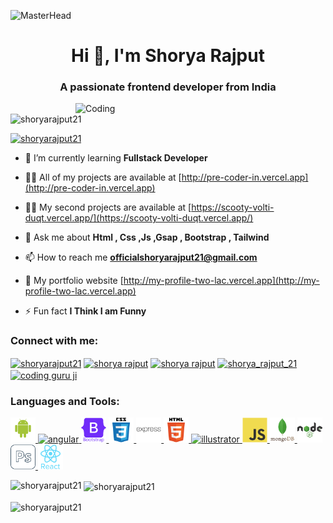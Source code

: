 ![MasterHead](https://encrypted-tbn0.gstatic.com/images?q=tbn:ANd9GcQpPdkZhNs6M0MWqfYpeclIu-LV5HEY9yKqGg&usqp=CAU)

<h1 align="center">Hi 👋, I'm Shorya Rajput</h1>
<h3 align="center">A passionate frontend developer from India</h3>

<img align="right" alt="Coding" width="400" src="https://img.freepik.com/premium-photo/portrait-successful-programmer-game-developer-coder-guy-uses-computer-laptop-work-game-design-hacker-boy-generative-ai-cyber-gamer_117038-7605.jpg" alt="">

<p align="left"> <img src="https://komarev.com/ghpvc/?username=shoryarajput21&label=Profile%20views&color=0e75b6&style=flat" alt="shoryarajput21" /> </p>

<p align="left"> <a href="https://twitter.com/shoryarajput21" target="blank"><img src="https://img.shields.io/twitter/follow/shoryarajput21?logo=twitter&style=for-the-badge" alt="shoryarajput21" /></a> </p>

- 🌱 I’m currently learning **Fullstack Developer**

- 👨‍💻 All of my projects are available at [http://pre-coder-in.vercel.app](http://pre-coder-in.vercel.app)

- 👨‍💻 My second projects are available at [https://scooty-volti-duqt.vercel.app/](https://scooty-volti-duqt.vercel.app/)

- 💬 Ask me about **Html , Css ,Js ,Gsap , Bootstrap , Tailwind**

- 📫 How to reach me **officialshoryarajput21@gmail.com**

- 📄 My portfolio website [http://my-profile-two-lac.vercel.app](http://my-profile-two-lac.vercel.app)

- ⚡ Fun fact **I Think I am Funny**

<h3 align="left">Connect with me:</h3>
<p align="left">
<a href="https://twitter.com/shoryarajput21" target="blank"><img align="center" src="https://raw.githubusercontent.com/rahuldkjain/github-profile-readme-generator/master/src/images/icons/Social/twitter.svg" alt="shoryarajput21" height="30" width="40" /></a>
<a href="https://linkedin.com/in/https://www.linkedin.com/in/"shorya-rajput-1bba42318" target="blank"><img align="center" src="https://raw.githubusercontent.com/rahuldkjain/github-profile-readme-generator/master/src/images/icons/Social/linked-in-alt.svg" alt="shorya rajput" height="30" width="40" /></a>
<a href="https://fb.com/shorya rajput" target="blank"><img align="center" src="https://raw.githubusercontent.com/rahuldkjain/github-profile-readme-generator/master/src/images/icons/Social/facebook.svg" alt="shorya rajput" height="30" width="40" /></a>
<a href="https://instagram.com/rajput_shorya_21" target="blank"><img align="center" src="https://raw.githubusercontent.com/rahuldkjain/github-profile-readme-generator/master/src/images/icons/Social/instagram.svg" alt="shorya_rajput_21" height="30" width="40" /></a>
<a href="https://www.youtube.com/c/@Coding_guru_ji" target="blank"><img align="center" src="https://raw.githubusercontent.com/rahuldkjain/github-profile-readme-generator/master/src/images/icons/Social/youtube.svg" alt="coding guru ji" height="30" width="40" /></a>
</p>

<h3 align="left">Languages and Tools:</h3>
<p align="left"> <a href="https://developer.android.com" target="_blank" rel="noreferrer"> <img src="https://raw.githubusercontent.com/devicons/devicon/master/icons/android/android-original-wordmark.svg" alt="android" width="40" height="40"/> </a> <a href="https://angular.io" target="_blank" rel="noreferrer"> <img src="https://angular.io/assets/images/logos/angular/angular.svg" alt="angular" width="40" height="40"/> </a> <a href="https://getbootstrap.com" target="_blank" rel="noreferrer"> <img src="https://raw.githubusercontent.com/devicons/devicon/master/icons/bootstrap/bootstrap-plain-wordmark.svg" alt="bootstrap" width="40" height="40"/> </a> <a href="https://www.w3schools.com/css/" target="_blank" rel="noreferrer"> <img src="https://raw.githubusercontent.com/devicons/devicon/master/icons/css3/css3-original-wordmark.svg" alt="css3" width="40" height="40"/> </a> <a href="https://expressjs.com" target="_blank" rel="noreferrer"> <img src="https://raw.githubusercontent.com/devicons/devicon/master/icons/express/express-original-wordmark.svg" alt="express" width="40" height="40"/> </a> <a href="https://www.w3.org/html/" target="_blank" rel="noreferrer"> <img src="https://raw.githubusercontent.com/devicons/devicon/master/icons/html5/html5-original-wordmark.svg" alt="html5" width="40" height="40"/> </a> <a href="https://www.adobe.com/in/products/illustrator.html" target="_blank" rel="noreferrer"> <img src="https://www.vectorlogo.zone/logos/adobe_illustrator/adobe_illustrator-icon.svg" alt="illustrator" width="40" height="40"/> </a> <a href="https://developer.mozilla.org/en-US/docs/Web/JavaScript" target="_blank" rel="noreferrer"> <img src="https://raw.githubusercontent.com/devicons/devicon/master/icons/javascript/javascript-original.svg" alt="javascript" width="40" height="40"/> </a> <a href="https://www.mongodb.com/" target="_blank" rel="noreferrer"> <img src="https://raw.githubusercontent.com/devicons/devicon/master/icons/mongodb/mongodb-original-wordmark.svg" alt="mongodb" width="40" height="40"/> </a> <a href="https://nodejs.org" target="_blank" rel="noreferrer"> <img src="https://raw.githubusercontent.com/devicons/devicon/master/icons/nodejs/nodejs-original-wordmark.svg" alt="nodejs" width="40" height="40"/> </a> <a href="https://www.photoshop.com/en" target="_blank" rel="noreferrer"> <img src="https://raw.githubusercontent.com/devicons/devicon/master/icons/photoshop/photoshop-line.svg" alt="photoshop" width="40" height="40"/> </a> <a href="https://reactjs.org/" target="_blank" rel="noreferrer"> <img src="https://raw.githubusercontent.com/devicons/devicon/master/icons/react/react-original-wordmark.svg" alt="react" width="40" height="40"/> </a> </p>

<p><img align="left" src="https://github-readme-stats.vercel.app/api/top-langs?username=shoryarajput21&show_icons=true&locale=en&layout=compact" alt="shoryarajput21" /></p>

<p>&nbsp;<img align="center" src="https://github-readme-stats.vercel.app/api?username=shoryarajput21&show_icons=true&locale=en" alt="shoryarajput21" /></p>

<p><img align="center" src="https://github-readme-streak-stats.herokuapp.com/?user=shoryarajput21&" alt="shoryarajput21" /></p>
